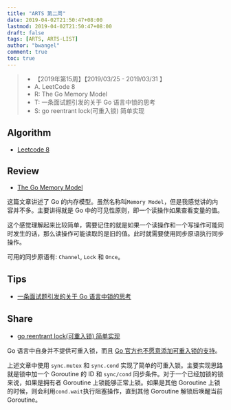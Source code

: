 ```yaml
---
title: "ARTS 第二周"
date: 2019-04-02T21:50:47+08:00
lastmod: 2019-04-02T21:50:47+08:00
draft: false
tags: [ARTS, ARTS-LIST]
author: "bwangel"
comment: true
toc: true
---
```


> + 【2019年第15周】【2019/03/25 - 2019/03/31 】
> + A. LeetCode 8
> + R: The Go Memory Model
> + T: 一条面试题引发的关于 Go 语言中锁的思考
> + S: go reentrant lock(可重入锁) 简单实现

<!--more-->

## Algorithm

+ [Leetcode 8](https://www.bwangel.me/2019/04/02/leetcode-%E7%AC%AC8%E9%A2%98/)

## Review

+ [The Go Memory Model](https://golang.org/ref/mem)

这篇文章讲述了 Go 的内存模型。虽然名称叫`Memory Model`，但是我感觉讲的内容并不多。主要讲得就是 Go 中的可见性原则，即一个读操作如果查看变量的值。

这个感觉理解起来比较简单，需要记住的就是如果一个读操作和一个写操作可能同时发生的话，那么读操作可能读取的是旧的值。此时就需要使用同步原语执行同步操作。

可用的同步原语有: `Channel`, `Lock` 和 `Once`。

## Tips

+ [一条面试题引发的关于 Go 语言中锁的思考](https://www.bwangel.me/2019/03/26/%E4%B8%80%E6%9D%A1%E9%9D%A2%E8%AF%95%E9%A2%98%E5%BC%95%E5%8F%91%E7%9A%84%E5%85%B3%E4%BA%8E-go-%E8%AF%AD%E8%A8%80%E4%B8%AD%E9%94%81%E7%9A%84%E6%80%9D%E8%80%83/)

## Share

+ [go reentrant lock(可重入锁) 简单实现](https://blog.csdn.net/u012233832/article/details/82501839)

Go 语言中自身并不提供可重入锁，而且 [Go 官方也不愿意添加可重入锁的支持](https://github.com/golang/go/issues/24192)。

上述文章中使用 `sync.mutex` 和 `sync.cond` 实现了简单的可重入锁。主要实现思路就是锁中加一个 Goroutine 的 ID 和 `sync/cond` 同步条件。对于一个已经加锁的锁来说，如果是拥有者 Goroutine 上锁能够正常上锁。如果是其他 Goroutine 上锁的时候，则会利用`cond.wait`执行阻塞操作，直到其他 Goroutine 解锁后唤醒当前 Goroutine。
